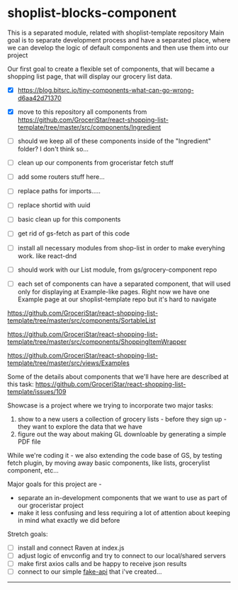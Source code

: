 # shoplist-blocks-component

This is a separated module, related with shoplist-template repository
Main goal is to separate development process and have a separated place, where we can develop the logic of default components and then use them into our project

Our first goal to create a flexible set of components, that will became a shopping list page, that will display our grocery list data.

- [x] https://blog.bitsrc.io/tiny-components-what-can-go-wrong-d6aa42d71370
- [x] move to this repository all components from https://github.com/GroceriStar/react-shopping-list-template/tree/master/src/components/Ingredient


- [ ] should we keep all of these components inside of the "Ingredient" folder? I don't think so...
- [ ] clean up our components from groceristar fetch stuff
- [ ] add some routers stuff here...
- [ ] replace paths for imports.....
- [ ] replace shortid with uuid
- [ ] basic clean up for this components
- [ ] get rid of gs-fetch as part of this code
- [ ] install all necessary modules from shop-list in order to make everyhing work. like react-dnd

- [ ] should work with our List module, from gs/grocery-component repo
- [ ] each set of components can have a separated component, that will used only for displaying at Example-like pages.
Right now we have one Example page at our shoplist-template repo but it's hard to navigate



https://github.com/GroceriStar/react-shopping-list-template/tree/master/src/components/SortableList

https://github.com/GroceriStar/react-shopping-list-template/tree/master/src/components/ShoppingItemWrapper

https://github.com/GroceriStar/react-shopping-list-template/tree/master/src/views/Examples


Some of the details about components that we'll have here are described at this task: https://github.com/GroceriStar/react-shopping-list-template/issues/109


Showcase is a project where we trying to incorporate two major tasks:
1. show to a new users a collection of grocery lists - before they sign up - they want to explore the data that we have
2. figure out the way about making GL downloable by generating a simple PDF file


<!--
[![Build Status](https://travis-ci.org/GroceriStar/showcase.svg?branch=master)](https://travis-ci.org/GroceriStar/showcase) -->


While we're coding it - we also extending the code base of GS, by testing fetch plugin, by moving away basic components, like lists, grocerylist component, etc...

Major goals for this project are -
* separate an in-development components that we want to use as part of our groceristar project
* make it less confusing and less requiring a lot of attention about keeping in mind what exactly we did before

Stretch goals:
- [ ] install and connect Raven at index.js
- [ ] adjust logic of envconfig and try to connect to our local/shared servers
- [ ] make first axios calls and be happy to receive json results
- [ ] connect to our simple [fake-api](https://github.com/GroceriStar/fake-api) that i've created...

---
